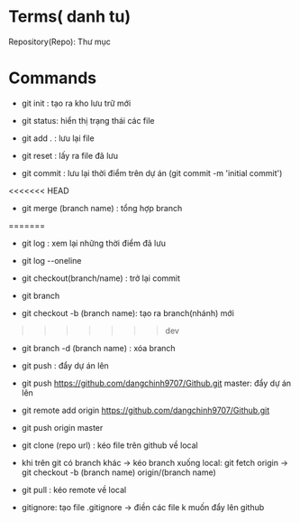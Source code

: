 # Terms( danh tu)

Repository(Repo): Thư mục

# Commands

- git init : tạo ra kho lưu trữ mới

- git status: hiển thị trạng thái các file

- git add . : lưu lại file

- git reset : lấy ra file đã lưu

- git commit : lưu lại thời điểm trên dự án
(git commit -m 'initial commit')

<<<<<<< HEAD
- git merge (branch name) : tổng hợp branch

=======
- git log : xem lại những thời điểm đã lưu

- git log --oneline

- git checkout(branch/name) : trở lại commit

- git branch

- git checkout -b (branch name): tạo ra branch(nhánh) mới
>>>>>>> dev


- git branch -d (branch name) : xóa branch


- git push : đẩy dự án lên

- git push https://github.com/dangchinh9707/Github.git master: đẩy dự án lên

-  git remote add origin https://github.com/dangchinh9707/Github.git
-  git push origin master
- git clone (repo url) : kéo file trên github về local
-  khi trên git có branch khác -> kéo branch xuống local: git fetch origin -> git checkout -b (branch name) origin/(branch name)

-  git pull : kéo remote về local
-  gitignore: tạo file .gitignore -> điền các file k muốn đẩy lên github
